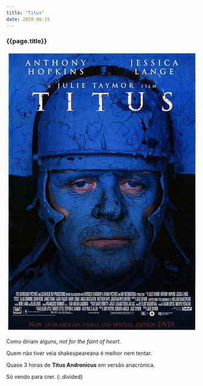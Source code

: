```yaml
---
title: "Titus"
date: 2020-06-15
---
```


### {{page.title}} ###
![titus](assets/images/film-list/flm_18.jpg)

Como diriam alguns, *not for the faint of heart*.

Quem não tiver veia shakespeareana é melhor nem tentar.

Quase 3 horas de **Titus Andronicus** em versão anacrónica.

Só vendo para crer.
{:.divided}